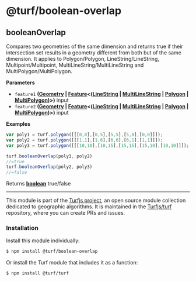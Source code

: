 # @turf/boolean-overlap

<!-- Generated by documentation.js. Update this documentation by updating the source code. -->

## booleanOverlap

Compares two geometries of the same dimension and returns true if their intersection set results in a geometry
different from both but of the same dimension. It applies to Polygon/Polygon, LineString/LineString,
Multipoint/Multipoint, MultiLineString/MultiLineString and MultiPolygon/MultiPolygon.

**Parameters**

-   `feature1` **([Geometry](http://geojson.org/geojson-spec.html#geometry) \| [Feature](http://geojson.org/geojson-spec.html#feature-objects)&lt;([LineString](http://geojson.org/geojson-spec.html#linestring) \| [MultiLineString](http://geojson.org/geojson-spec.html#multilinestring) \| [Polygon](http://geojson.org/geojson-spec.html#polygon) \| [MultiPolygon](http://geojson.org/geojson-spec.html#multipolygon))>)** input
-   `feature2` **([Geometry](http://geojson.org/geojson-spec.html#geometry) \| [Feature](http://geojson.org/geojson-spec.html#feature-objects)&lt;([LineString](http://geojson.org/geojson-spec.html#linestring) \| [MultiLineString](http://geojson.org/geojson-spec.html#multilinestring) \| [Polygon](http://geojson.org/geojson-spec.html#polygon) \| [MultiPolygon](http://geojson.org/geojson-spec.html#multipolygon))>)** input

**Examples**

```javascript
var poly1 = turf.polygon([[[0,0],[0,5],[5,5],[5,0],[0,0]]]);
var poly2 = turf.polygon([[[1,1],[1,6],[6,6],[6,1],[1,1]]]);
var poly3 = turf.polygon([[[10,10],[10,15],[15,15],[15,10],[10,10]]]);

turf.booleanOverlap(poly1, poly2)
//=true
turf.booleanOverlap(poly2, poly3)
//=false
```

Returns **[boolean](https://developer.mozilla.org/en-US/docs/Web/JavaScript/Reference/Global_Objects/Boolean)** true/false

<!-- This file is automatically generated. Please don't edit it directly:
if you find an error, edit the source file (likely index.js), and re-run
./scripts/generate-readmes in the turf project. -->

---

This module is part of the [Turfjs project](http://turfjs.org/), an open source
module collection dedicated to geographic algorithms. It is maintained in the
[Turfjs/turf](https://github.com/Turfjs/turf) repository, where you can create
PRs and issues.

### Installation

Install this module individually:

```sh
$ npm install @turf/boolean-overlap
```

Or install the Turf module that includes it as a function:

```sh
$ npm install @turf/turf
```

